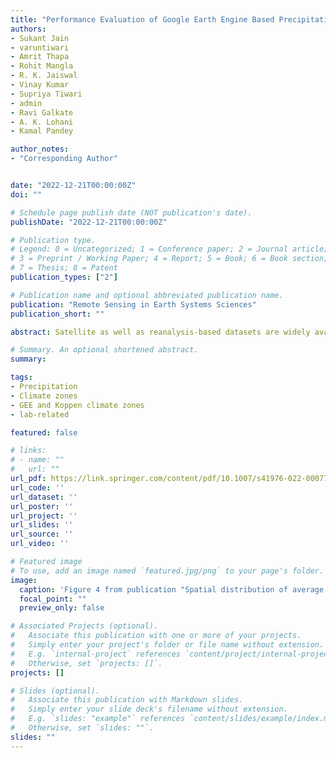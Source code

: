 ```yaml
---
title: "Performance Evaluation of Google Earth Engine Based Precipitation Datasets Under Different Climatic Zones over India"
authors:
- Sukant Jain
- varuntiwari
- Amrit Thapa
- Rohit Mangla
- R. K. Jaiswal
- Vinay Kumar
- Supriya Tiwari
- admin
- Ravi Galkate
- A. K. Lohani
- Kamal Pandey

author_notes:
- "Corresponding Author"


date: "2022-12-21T00:00:00Z"
doi: ""

# Schedule page publish date (NOT publication's date).
publishDate: "2022-12-21T00:00:00Z"

# Publication type.
# Legend: 0 = Uncategorized; 1 = Conference paper; 2 = Journal article;
# 3 = Preprint / Working Paper; 4 = Report; 5 = Book; 6 = Book section;
# 7 = Thesis; 8 = Patent
publication_types: ["2"]

# Publication name and optional abbreviated publication name.
publication: "Remote Sensing in Earth Systems Sciences"
publication_short: ""

abstract: Satellite as well as reanalysis-based datasets are widely available and useful in detecting spatial and temporal variability of rainfall at a finer resolution. These products have been widely used in weather forecasting and hydrological and climate studies. However, the accuracy of satellite products varies spatially and across different datasets. In this study, the accuracy of five satellite-based precipitation products with different spatial resolutions, i.e., CHIRPS, ERA5, TRMM, GPM, and TerraClim available on Google Earth Engine (GEE) were compared with India Meteorological Department (IMD) gridded data in six climate zones in India. The statistics such as RMSE, R2, MSE, and PBIAS were computed. It was observed that the performance of each product varies in different climatic zones. The GPM was observed to have high accuracy in arid, semi-arid, and tropical wet zones. TRMM showed a good match in tropical wet and dry, tropical wet, and semi-arid zones. TerraClim and ERA5 showed high accuracy in humid subtropical and montane regions, respectively. It was also observed that CHRIPS was found to be least suitable in all the climate zones across India. The findings from the present studies will serve as a guiding document for the researcher to select appropriate datasets for different applications such as drought monitoring, precipitation anomaly, hydrological models, or other related studies in India.

# Summary. An optional shortened abstract.
summary: 

tags:
- Precipitation
- Climate zones
- GEE and Koppen climate zones
- lab-related

featured: false

# links:
# - name: ""
#   url: ""
url_pdf: https://link.springer.com/content/pdf/10.1007/s41976-022-00077-2.pdf?pdf=button
url_code: ''
url_dataset: ''
url_poster: ''
url_project: ''
url_slides: ''
url_source: ''
url_video: ''

# Featured image
# To use, add an image named `featured.jpg/png` to your page's folder. 
image:
  caption: 'Figure 4 from publication "Spatial distribution of average annual precipitation in mm (2001–2018) at grid level across India" '
  focal_point: ""
  preview_only: false

# Associated Projects (optional).
#   Associate this publication with one or more of your projects.
#   Simply enter your project's folder or file name without extension.
#   E.g. `internal-project` references `content/project/internal-project/index.md`.
#   Otherwise, set `projects: []`.
projects: []

# Slides (optional).
#   Associate this publication with Markdown slides.
#   Simply enter your slide deck's filename without extension.
#   E.g. `slides: "example"` references `content/slides/example/index.md`.
#   Otherwise, set `slides: ""`.
slides: ""
---
```


